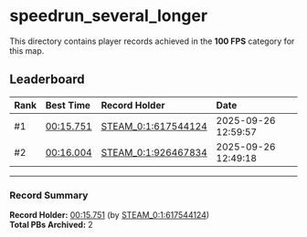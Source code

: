 # speedrun_several_longer

This directory contains player records achieved in the **100 FPS** category for this map.

## Leaderboard

| Rank | Best Time | Record Holder | Date                |
| :--- | :-------- | :------------ | :------------------ |
| #1   | [00:15.751](./00015751_STEAM_0_1_617544124_20250926-125957.zip) | [STEAM_0:1:617544124](https://speedrun16.com/profile/STEAM_0:1:617544124)   | 2025-09-26 12:59:57 |
| #2   | [00:16.004](./00016004_STEAM_0_1_926467834_20250926-124918.zip) | [STEAM_0:1:926467834](https://speedrun16.com/profile/STEAM_0:1:926467834)   | 2025-09-26 12:49:18 |

---

### Record Summary
**Record Holder:** [00:15.751](./00015751_STEAM_0_1_617544124_20250926-125957.zip) (by [STEAM_0:1:617544124](https://speedrun16.com/profile/STEAM_0:1:617544124))  
**Total PBs Archived:** 2